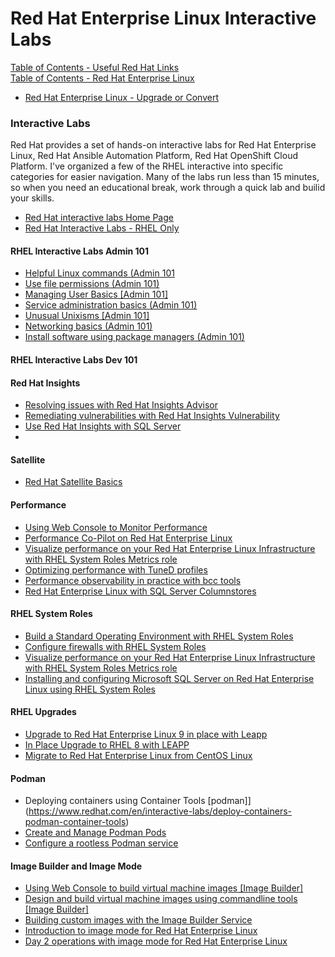 
# Red Hat Enterprise Linux Interactive Labs


[Table of Contents - Useful Red Hat Links](https://github.com/pslucas0212/UsefulRedHatLinks)  
[Table of Contents - Red Hat Enterprise Linux](https://github.com/pslucas0212/Red-Hat-Enterprise-Linux-Table-of-Contents)

- [Red Hat Enterprise Linux - Upgrade or Convert](https://github.com/pslucas0212/RHEL-Upgrade-Convert-Useful-links/)

### Interactive Labs
Red Hat provides a set of hands-on interactive labs for Red Hat Enterprise Linux, Red Hat Ansible Automation Platform, Red Hat OpenShift Cloud Platform.  I've organized a few of the RHEL interactive into specific categories for easier navigation.  Many of the labs run less than 15 minutes, so when you need an educational break, work through a quick lab and builid your skills.

- [Red Hat interactive labs Home Page](https://www.redhat.com/en/interactive-labs)
- [Red Hat Interactive Labs - RHEL Only](https://www.redhat.com/en/interactive-labs/enterprise-linux)

#### RHEL Interactive Labs Admin 101
- [Helpful Linux commands (Admin 101](https://www.redhat.com/en/interactive-labs/helpful-linux-commands)
- [Use file permissions (Admin 101)](https://www.redhat.com/en/interactive-labs/use-file-permissions)
- [Managing User Basics [Admin 101]](https://zero.demo.redhat.com/lab/zt-rhel.zt-user-basics.prod)
- [Service administration basics (Admin 101)](https://www.redhat.com/en/interactive-labs/service-administration-basics)
- [Unusual Unixisms [Admin 101]](https://www.redhat.com/en/interactive-labs/unusual-unixisms-admin-101)
- [Networking basics (Admin 101)](https://www.redhat.com/en/interactive-labs/networking-basics-admin-101)
- [Install software using package managers (Admin 101)](https://www.redhat.com/en/interactive-labs/install-software-using-package-managers)

#### RHEL Interactive Labs Dev 101

#### Red Hat Insights
- [Resolving issues with Red Hat Insights Advisor](https://www.redhat.com/en/interactive-labs/resolve-issues-red-hat-insights-advisor-functionality)
- [Remediating vulnerabilities with Red Hat Insights Vulnerability](https://www.redhat.com/en/interactive-labs/remediating-vulnerabilities-with-red-hat-insights)
- [Use Red Hat Insights with SQL Server](https://www.redhat.com/en/interactive-labs/use-red-hat-insights-sql-server)
- 

#### Satellite
- [Red Hat Satellite Basics](https://www.redhat.com/en/satellite-basics-lab)

#### Performance
- [Using Web Console to Monitor Performance](https://www.redhat.com/en/interactive-labs/use-web-console-monitor-performance)
- [Performance Co-Pilot on Red Hat Enterprise Linux](https://www.redhat.com/en/interactive-labs/performance-co-pilot-red-hat-enterprise-linux)
- [Visualize performance on your Red Hat Enterprise Linux Infrastructure with RHEL System Roles Metrics role](https://www.redhat.com/en/interactive-labs/visualize-performance-red-hat-enterprise-linux-infrastructure)
- [Optimizing performance with TuneD profiles](https://www.redhat.com/en/interactive-labs/optimize-performance-with-tuned-profiles)
- [Performance observability in practice with bcc tools](https://www.redhat.com/en/interactive-labs/performance-observability-in-practice-bcc-tools)
- [Red Hat Enterprise Linux with SQL Server Columnstores](https://www.redhat.com/en/interactive-labs/red-hat-enterprise-linux-sql-server-columnstores)

#### RHEL System Roles
- [Build a Standard Operating Environment with RHEL System Roles](https://www.redhat.com/en/interactive-labs/build-standard-operating-environment-system-roles)
- [Configure firewalls with RHEL System Roles](https://www.redhat.com/en/interactive-labs/configure-firewalls-red-hat-enterprise-linux-system-roles)
- [Visualize performance on your Red Hat Enterprise Linux Infrastructure with RHEL System Roles Metrics role](https://www.redhat.com/en/interactive-labs/visualize-performance-red-hat-enterprise-linux-infrastructure)
- [Installing and configuring Microsoft SQL Server on Red Hat Enterprise Linux using RHEL System Roles](https://www.redhat.com/en/interactive-labs/use-system-roles-install-microsoft-sql-server)

#### RHEL Upgrades
- [Upgrade to Red Hat Enterprise Linux 9 in place with Leapp](https://www.redhat.com/en/interactive-labs/upgrade-with-leapp)
- [In Place Upgrade to RHEL 8 with LEAPP](https://www.redhat.com/en/interactive-labs/perform-in-place-upgrade-with-leapp)
- [Migrate to Red Hat Enterprise Linux from CentOS Linux](https://www.redhat.com/en/interactive-labs/migrate-red-hat-enterprise-linux-centos-linux)

#### Podman
- Deploying containers using Container Tools [podman]](https://www.redhat.com/en/interactive-labs/deploy-containers-podman-container-tools)
- [Create and Manage Podman Pods](https://www.redhat.com/en/interactive-labs/create-and-manage-podman-pods)
- [Configure a rootless Podman service](https://www.redhat.com/en/configure-a-rootless-podman-service)

#### Image Builder and Image Mode
- [Using Web Console to build virtual machine images [Image Builder]](https://www.redhat.com/en/interactive-labs/build-machine-images-web-console-image-builder)
- [Design and build virtual machine images using commandline tools [Image Builder]](https://www.redhat.com/en/interactive-labs/build-machine-images-command-line-tools-image-builder)
- [Building custom images with the Image Builder Service](https://www.redhat.com/en/build-custom-images-red-hat-image-builder)
- [Introduction to image mode for Red Hat Enterprise Linux](https://www.redhat.com/en/introduction-to-image-mode-for-red-hat-enterprise-linux-interactive-lab)
- [Day 2 operations with image mode for Red Hat Enterprise Linux](https://www.redhat.com/en/day-2-operations-with-image-mode-for-red-hat-enterprise-linux)



